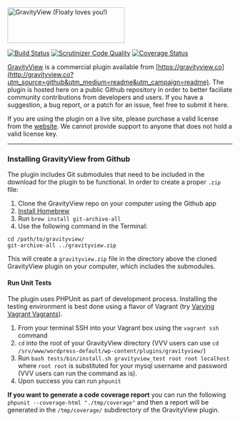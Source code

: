 <img src="https://gravityview.co/wp-content/themes/gravityview/images/GravityView-262x80@2x.png" width="262" height="80" alt="GravityView (Floaty loves you!)" />

[![Build Status](https://travis-ci.org/gravityview/GravityView.svg?branch=master)](https://travis-ci.org/gravityview/GravityView) [![Scrutinizer Code Quality](https://scrutinizer-ci.com/g/gravityview/GravityView/badges/quality-score.png?b=master)](https://scrutinizer-ci.com/g/gravityview/GravityView/?branch=master) [![Coverage Status](https://coveralls.io/repos/gravityview/GravityView/badge.svg?branch=master&service=github)](https://coveralls.io/github/gravityview/GravityView?branch=master)

[GravityView](https://gravityview.co/?utm_source=github&utm_medium=readme&utm_campaign=readme) is a commercial plugin available from [https://gravityview.co](http://gravityview.co?utm_source=github&utm_medium=readme&utm_campaign=readme). The plugin is hosted here on a public Github repository in order to better faciliate community contributions from developers and users. If you have a suggestion, a bug report, or a patch for an issue, feel free to submit it here.

If you are using the plugin on a live site, please purchase a valid license from the [website](https://gravityview.co/?utm_source=github&utm_medium=readme&utm_campaign=readme). We cannot provide support to anyone that does not hold a valid license key.

----------

### Installing GravityView from Github

The plugin includes Git submodules that need to be included in the download for the plugin to be functional. In order to create a proper `.zip` file:

1. Clone the GravityView repo on your computer using the Github app
2. [Install Homebrew](http://brew.sh)
3. Run `brew install git-archive-all`
3. Use the following command in the Terminal:

```
cd /path/to/gravityview/
git-archive-all ../gravityview.zip
```

This will create a `gravityview.zip` file in the directory above the cloned GravityView plugin on your computer, which includes the submodules.


#### Run Unit Tests

The plugin uses PHPUnit as part of development process. Installing the testing environment is best done using a flavor of Vagrant (try [Varying Vagrant Vagrants](https://github.com/Varying-Vagrant-Vagrants/VVV)).

1. From your terminal SSH into your Vagrant box using the `vagrant ssh` command
2. `cd` into the root of your GravityView directory (VVV users can use `cd /srv/www/wordpress-default/wp-content/plugins/gravityview/`)
3. Run `bash tests/bin/install.sh gravityview_test root root localhost` where `root root` is substituted for your mysql username and password (VVV users can run the command as is).
4. Upon success you can run `phpunit`

__If you want to generate a code coverage report__ you can run the following `phpunit --coverage-html "./tmp/coverage"` and then a report will be generated in the `/tmp/coverage/` subdirectory of the GravityView plugin.
